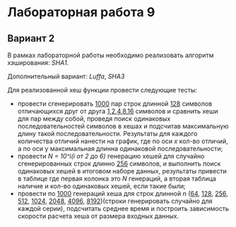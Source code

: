 # Лабораторная работа 9
## Вариант 2

В рамках лабораторной работы необходимо реализовать алгоритм хэширования: <em>SHA1</em>.

Дополнительный вариант: <em>Luffa</em>, <em>SHA3</em>

Для реализованной хеш функции провести следующие тесты:
- провести сгенерировать <ins>1000</ins> пар строк длинной <ins>128</ins> символов отличающихся друг от друга <ins>1</ins>,<ins>2</ins>,<ins>4</ins>,<ins>8</ins>,<ins>16</ins> символов и сравнить хеши для пар между собой, проведя поиск одинаковых последовательностей символов в хешах и подсчитав максимальную длину такой последовательности. Результаты для каждого количества отличий нанести на график, где по оси <em>х</em> кол-во отличий, а по оси y максимальная длинна одинаковой последовательности;
- провести <em>N = 10^i(i от 2 до 6)</em> генерацию хешей для случайно сгенерированных строк длинно <ins>256</ins> символов, и выполнить поиск одинаковых хешей в итоговом наборе данных, результаты привести в таблице где первая колонка это <em>N</em> генераций, а вторая таблица наличие и кол-во одинаковых хешей, если такие были;
- провести по <ins>1000</ins> генераций хеша для строк длинной n (<ins>64</ins>, <ins>128</ins>, <ins>256</ins>, <ins>512</ins>, <ins>1024</ins>, <ins>2048</ins>, <ins>4096</ins>, <ins>8192</ins>)(строки генерировать случайно для каждой серии), подсчитать среднее время и построить зависимость скорости расчета хеша от размера входных данных.
